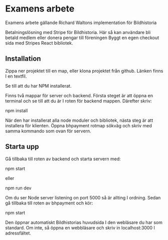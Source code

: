 # Examens arbete

Examens arbete gällande Richard Waltons implementation för Bildhistoria

Betalningslösning med Stripe för Bildhistoria. Här så kan användare bli betald medlem eller donera pengar till föreningen
Byggt en egen checkout sida med Stripes React bibliotek.

## Installation

Zippa ner projektet till en map, eller klona projektet från github. Länken finns I en textfil.

Se till att du har NPM installerat.

Finns två mappar för server och backend. Första steget är att öppna en terminal och se till att du är I roten för backend mappen. Därefter skriv:

npm install

När den har installerat alla node moduler och bibliotek, nästa steg är att installera för klienten. Öppna bhpayment rotmap sökväg och skriv med samma kommando som ovan för servern.

## Starta upp

Gå tillbaka till roten av backend och starta servern med:

npm start

eller

npm run dev

Om du ser Node server listening on port 5000 så är allting I ordning.
Sedan gå tillbaka till roten av bhpayment och kör:

npm start

Den öppnar automatiskt Bildhistorias huvudsida I den webläsare du har som standard. Om inte, så öppna en webbläsare och skriv in localhost:3000 I adressfältet.
